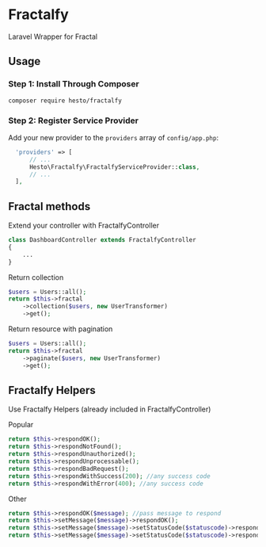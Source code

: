 # Fractalfy
Laravel Wrapper for Fractal

## Usage

### Step 1: Install Through Composer

```
composer require hesto/fractalfy
```

### Step 2: Register Service Provider
Add your new provider to the `providers` array of `config/app.php`:
```php
  'providers' => [
      // ...
      Hesto\Fractalfy\FractalfyServiceProvider::class,
      // ...
  ],
```

## Fractal methods
Extend your controller with FractalfyController
```php
class DashboardController extends FractalfyController
{
    ...
}
```

Return collection
```php
$users = Users::all();
return $this->fractal
    ->collection($users, new UserTransformer)
    ->get();
```

Return resource with pagination
```php
$users = Users::all();
return $this->fractal
    ->paginate($users, new UserTransformer)
    ->get();
```

## Fractalfy Helpers
Use Fractalfy Helpers (already included in FractalfyController)

Popular
```php
return $this->respondOK();
return $this->respondNotFound();
return $this->respondUnauthorized();
return $this->respondUnprocessable();
return $this->respondBadRequest();
return $this->respondWithSuccess(200); //any success code
return $this->respondWithError(400); //any success code
```

Other
```php
return $this->respondOK($message); //pass message to respond
return $this->setMessage($message)->respondOK();
return $this->setMessage($message)->setStatusCode($statuscode)->respondWithSuccess(); 
return $this->setMessage($message)->setStatusCode($statuscode)->respondWithError(); 
```




